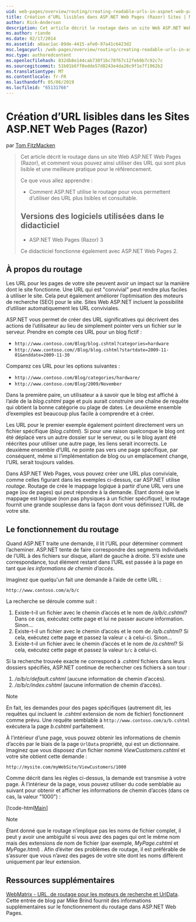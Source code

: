 ```yaml
---
uid: web-pages/overview/routing/creating-readable-urls-in-aspnet-web-pages-sites
title: Création d’URL lisibles dans ASP.NET Web Pages (Razor) Sites | Microsoft Docs
author: Rick-Anderson
description: Cet article décrit le routage dans un site Web ASP.NET Web Pages (Razor), et comment vous pouvez ainsi utiliser des URL qui sont plus lisible et une meilleure pratique pour le référencement. Vous allez...
ms.author: riande
ms.date: 02/17/2014
ms.assetid: a8aac1ac-89de-4415-afe0-97a41c6423d2
msc.legacyurl: /web-pages/overview/routing/creating-readable-urls-in-aspnet-web-pages-sites
msc.type: authoredcontent
ms.openlocfilehash: 832db8e144cab730f16c78f67c12feb9b7c92c7c
ms.sourcegitcommit: 51b01b6ff8edde57d8243e4da28c9f1e7f1962b2
ms.translationtype: MT
ms.contentlocale: fr-FR
ms.lasthandoff: 05/06/2019
ms.locfileid: "65131766"
---
```

# <a name="creating-readable-urls-in-aspnet-web-pages-razor-sites"></a>Création d’URL lisibles dans les Sites ASP.NET Web Pages (Razor)

par [Tom FitzMacken](https://github.com/tfitzmac)

> Cet article décrit le routage dans un site Web ASP.NET Web Pages (Razor), et comment vous pouvez ainsi utiliser des URL qui sont plus lisible et une meilleure pratique pour le référencement.
> 
> Ce que vous allez apprendre :
> 
> - Comment ASP.NET utilise le routage pour vous permettent d’utiliser des URL plus lisibles et consultable.
>   
> 
> ## <a name="software-versions-used-in-the-tutorial"></a>Versions des logiciels utilisées dans le didacticiel
> 
> 
> - ASP.NET Web Pages (Razor) 3
>   
> 
> Ce didacticiel fonctionne également avec ASP.NET Web Pages 2.

## <a name="about-routing"></a>À propos du routage

Les URL pour les pages de votre site peuvent avoir un impact sur la manière dont le site fonctionne. Une URL qui est &quot;convivial&quot; peut rendre plus faciles à utiliser le site. Cela peut également améliorer l’optimisation des moteurs de recherche (SEO) pour le site. Sites Web ASP.NET incluent la possibilité d’utiliser automatiquement les URL conviviales.

ASP.NET vous permet de créer des URL significatives qui décrivent des actions de l’utilisateur au lieu de simplement pointer vers un fichier sur le serveur. Prendre en compte ces URL pour un blog fictif :

- `http://www.contoso.com/Blog/blog.cshtml?categories=hardware`
- `http://www.contoso.com//Blog/blog.cshtml?startdate=2009-11-01&enddate=2009-11-30`

Comparez ces URL pour les options suivantes :

- `http://www.contoso.com/Blog/categories/hardware/`
- `http://www.contoso.com/Blog/2009/November`

Dans la première paire, un utilisateur a à savoir que le blog est affiché à l’aide de la *blog.cshtml* page et puis aurait construire une chaîne de requête qui obtient la bonne catégorie ou plage de dates. Le deuxième ensemble d’exemples est beaucoup plus facile à comprendre et à créer.

Les URL pour le premier exemple également pointent directement vers un fichier spécifique (*blog.cshtml*). Si pour une raison quelconque le blog ont été déplacé vers un autre dossier sur le serveur, ou si le blog ayant été réécrites pour utiliser une autre page, les liens serait incorrects. Le deuxième ensemble d’URL ne pointe pas vers une page spécifique, par conséquent, même si l’implémentation de blog ou un emplacement change, l’URL serait toujours valides.

Dans ASP.NET Web Pages, vous pouvez créer une URL plus conviviale, comme celles figurant dans les exemples ci-dessus, car ASP.NET utilise *routage*. Routage de crée le mappage logique à partir d’une URL vers une page (ou de pages) qui peut répondre à la demande. Étant donné que le mappage est logique (non pas physiques à un fichier spécifique), le routage fournit une grande souplesse dans la façon dont vous définissez l’URL de votre site.

## <a name="how-routing-works"></a>Le fonctionnement du routage

Quand ASP.NET traite une demande, il lit l’URL pour déterminer comment l’acheminer. ASP.NET tente de faire correspondre des segments individuels de l’URL à des fichiers sur disque, allant de gauche à droite. S’il existe une correspondance, tout élément restant dans l’URL est passée à la page en tant que *les informations de chemin d’accès*.

Imaginez que quelqu'un fait une demande à l’aide de cette URL :

`http://www.contoso.com/a/b/c`

La recherche se déroule comme suit :

1. Existe-t-il un fichier avec le chemin d’accès et le nom de */a/b/c.cshtml*? Dans ce cas, exécutez cette page et lui ne passer aucune information. Sinon...
2. Existe-t-il un fichier avec le chemin d’accès et le nom de */a/b.cshtml*? Si cela, exécutez cette page et passez la valeur `c` à celui-ci. Sinon...
3. Existe-t-il un fichier avec le chemin d’accès et le nom de */a.cshtml*? Si cela, exécutez cette page et passez la valeur `b/c` à celui-ci.

Si la recherche trouvée exacte ne correspond à *.cshtml* fichiers dans leurs dossiers spécifiés, ASP.NET continue de rechercher ces fichiers à son tour :

1. */a/b/c/default.cshtml* (aucune information de chemin d’accès).
2. */a/b/c/index.cshtml* (aucune information de chemin d’accès).

> [!NOTE]
> En fait, les demandes pour des pages spécifiques (autrement dit, les requêtes qui incluent le *.cshtml* extension de nom de fichier) fonctionnent comme prévu. Une requête semblable à `http://www.contoso.com/a/b.cshtml` exécutera la page *b.cshtml* parfaitement.

À l’intérieur d’une page, vous pouvez obtenir les informations de chemin d’accès par le biais de la page `UrlData` propriété, qui est un dictionnaire. Imaginez que vous disposez d’un fichier nommé *ViewCustomers.cshtml* et votre site obtient cette demande :

`http://mysite.com/myWebSite/ViewCustomers/1000`

Comme décrit dans les règles ci-dessus, la demande est transmise à votre page. À l’intérieur de la page, vous pouvez utiliser du code semblable au suivant pour obtenir et afficher les informations de chemin d’accès (dans ce cas, la valeur &quot;1000&quot;) :

[!code-html[Main](creating-readable-urls-in-aspnet-web-pages-sites/samples/sample1.html)]

> [!NOTE]
> Étant donné que le routage n’implique pas les noms de fichier complet, il peut y avoir une ambiguïté si vous avez des pages qui ont le même nom mais des extensions de nom de fichier (par exemple, *MyPage.cshtml* et *MyPage.html*) . Afin d’éviter des problèmes de routage, il est préférable de s’assurer que vous n’avez des pages de votre site dont les noms diffèrent uniquement par leur extension.

<a id="Additional_Resources"></a>
## <a name="additional-resources"></a>Ressources supplémentaires

[WebMatrix - URL, de routage pour les moteurs de recherche et UrlData](http://www.mikesdotnetting.com/Article/165/WebMatrix-URLs-UrlData-and-Routing-for-SEO). Cette entrée de blog par Mike Brind fournit des informations supplémentaires sur le fonctionnement du routage dans ASP.NET Web Pages.
